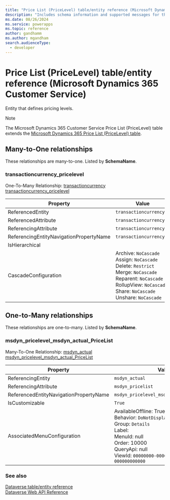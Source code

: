 ```yaml
---
title: "Price List (PriceLevel) table/entity reference (Microsoft Dynamics 365 Customer Service)"
description: "Includes schema information and supported messages for the Price List (PriceLevel) table/entity with Microsoft Dynamics 365 Customer Service."
ms.date: 08/26/2024
ms.service: powerapps
ms.topic: reference
author: gandhamm
ms.author: mgandham
search.audienceType: 
  - developer
---
```


# Price List (PriceLevel) table/entity reference (Microsoft Dynamics 365 Customer Service)

Entity that defines pricing levels.

> [!NOTE]
> The Microsoft Dynamics 365 Customer Service Price List (PriceLevel) table extends the [Microsoft Dynamics 365 Price List (PriceLevel) table](/dynamics365/developer/entities/pricelevel).




## Many-to-One relationships

These relationships are many-to-one. Listed by **SchemaName**.

### <a name="BKMK_transactioncurrency_pricelevel"></a> transactioncurrency_pricelevel

One-To-Many Relationship: [transactioncurrency transactioncurrency_pricelevel](transactioncurrency.md#BKMK_transactioncurrency_pricelevel)

|Property|Value|
|---|---|
|ReferencedEntity|`transactioncurrency`|
|ReferencedAttribute|`transactioncurrencyid`|
|ReferencingAttribute|`transactioncurrencyid`|
|ReferencingEntityNavigationPropertyName|`transactioncurrencyid`|
|IsHierarchical||
|CascadeConfiguration|Archive: `NoCascade`<br />Assign: `NoCascade`<br />Delete: `Restrict`<br />Merge: `NoCascade`<br />Reparent: `NoCascade`<br />RollupView: `NoCascade`<br />Share: `NoCascade`<br />Unshare: `NoCascade`|


## One-to-Many relationships

These relationships are one-to-many. Listed by **SchemaName**.

### <a name="BKMK_msdyn_pricelevel_msdyn_actual_PriceList"></a> msdyn_pricelevel_msdyn_actual_PriceList

Many-To-One Relationship: [msdyn_actual msdyn_pricelevel_msdyn_actual_PriceList](msdyn_actual.md#BKMK_msdyn_pricelevel_msdyn_actual_PriceList)

|Property|Value|
|---|---|
|ReferencingEntity|`msdyn_actual`|
|ReferencingAttribute|`msdyn_pricelist`|
|ReferencedEntityNavigationPropertyName|`msdyn_pricelevel_msdyn_actual_PriceList`|
|IsCustomizable|`True`|
|AssociatedMenuConfiguration|AvailableOffline: True<br />Behavior: `DoNotDisplay`<br />Group: `Details`<br />Label: <br />MenuId: null<br />Order: 10000<br />QueryApi: null<br />ViewId: `00000000-0000-0000-0000-000000000000`|



### See also

[Dataverse table/entity reference](../about-entity-reference.md)  
[Dataverse Web API Reference](/power-apps/developer/data-platform/webapi/reference/about)   

